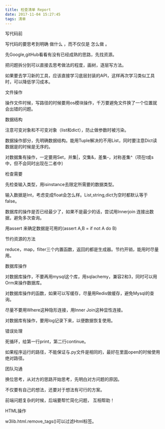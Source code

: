```yaml
---
title: 检查清单 Report
date: 2017-11-04 15:27:45
tags: 清单
---
```

写代码前


写代码的要思考到明确
做什么
，而不仅仅是
怎么做
。


先Google,gitHub看看有没有已经成熟的思路，先找资源。


把问题拆分到可以直接去思考做法的程度，画树，逐层写方法。


如果要去学习新的工具，应该直接学习底层封装的API，这样再次学习类似工具时，可以降低学习成本。


文件操作


操作文件时候，写路径的时候要用os模块操作，千万要避免文件换了一个位置就会出错的问题。


数据结构


注意可变对象和不可变对象（list和dict），防止做参数时被污染。


数据操作部分，先明确数据结构。能用Tuple解决的不用List，同时要注意Dict读数据是的时候是无序的。


对数据集有操作，一定要用Set，并集|，交集&，差集-，对称差集^（项在t或s中，但不会同时出现在二者中）


检查需要


先检查输入类型，用isinstance去限定所需要的数据类型。


输入数据是Int，考虑变成float会怎么样。List,string,dict为空时都默认等于false。


数据库的操作是否已经最少了，如果不是最少的话，尝试用Innerjoin 连接出数据，避免多次查询。


用assert 来确定数据是可用的(assert A,B = if not A do B)


节约资源的方法


reduce，map，filter三个内置函数，返回的都是生成器。节约开销，能用时尽量用。


数据库操作


对数据库操作，不要再用mysql这个库，用sqlachemy，兼容2和3，同时可以用Orm来操作数据库。


对数据库操作的函数，如果可以写缓存，尽量用Redis做缓存，避免Mysql的查询。


尽量不要用Where这种隐形连接，用Inner Join这种显性连接。


对数据库有操作，要用log记录下来，以便数据恢复使用。


错误处理


死循环，给第一行print，第二行continue。


如果程序运行的路径，不能保证与.py文件是相同的，最好在里面open的时候使用绝对路径。 


团队沟通


换位思考，从对方的思路开始思考，先明白对方问题的原因。


不仅要有自己的想法，还要对于想法有可行的方案。


前端问题复杂的时候，后端要帮忙简化问题， 互相帮助！


HTML操作


w3lib.html.remove_tags()可以过滤Html标签。

